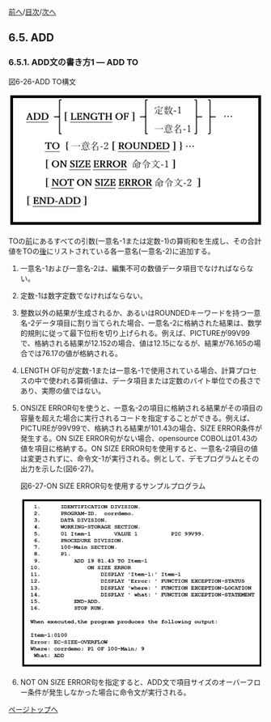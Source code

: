 <!--navi start1-->
[前へ](6-4-7.md)/[目次](https://momoko-yokogawa.github.io/opensourcecobol.github.io/markdown/TOC.html)/[次へ](6-5-2.md)
<!--navi end1-->
## 6.5. ADD

### 6.5.1. ADD文の書き方1 ― ADD TO

図6-26-ADD TO構文

![alt text](Image/6-26.png)

TOの<u>前</u>にあるすべての引数(一意名-1または定数-1)の算術和を生成し、その合計値をTOの<u>後</u>にリストされている各一意名(一意名-2)に追加する。

1. 一意名-1および一意名-2は、編集不可の数値データ項目でなければならない。

2. 定数-1は数字定数でなければならない。

3. 整数以外の結果が生成されるか、あるいはROUNDEDキーワードを持つ一意名-2データ項目に割り当てられた場合、一意名-2に格納された結果は、数学的規則に従って最下位桁を切り上げられる。例えば、PICTUREが99V99で、格納される結果が12.152の場合、値は12.15になるが、結果が76.165の場合では76.17の値が格納される。

4. LENGTH OF句が定数-1または一意名-1で使用されている場合、計算プロセスの中で使われる算術値は、データ項目または定数のバイト単位での長さであり、実際の値ではない。

5. ONSIZE ERROR句を使うと、一意名-2の項目に格納される結果がその項目の容量を超えた場合に実行されるコードを指定することができる。例えば、PICTUREが99V99で、格納される結果が101.43の場合、SIZE ERROR条件が発生する。ON SIZE ERROR句がない場合、opensource COBOLは01.43の値を項目に格納する。ON SIZE ERROR句を使用すると、一意名-2項目の値は変更されずに、命令文-1が実行される。例として、デモプログラムとその出力を示した(図6-27)。<!--また、「EXCEPTION」組み込み関数についても説明している([6.1.7](6-1-7.md)参照)。-->

    図6-27-ON SIZE ERROR句を使用するサンプルプログラム

    ![alt text](Image/6-27.png)

6. NOT ON SIZE ERROR句を指定すると、ADD文で項目サイズのオーバーフロー条件が発生しなかった場合に命令文が実行される。

<!--navi start2-->

[ページトップへ](6-5-1.md)
<!--navi end2-->
